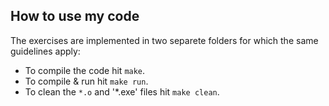 ## How to use my code

The exercises are implemented in two separete folders for which the same guidelines apply:

- To compile the code hit `make`.
- To compile & run hit `make run`.
- To clean the `*.o` and '*.exe' files hit `make clean`.
